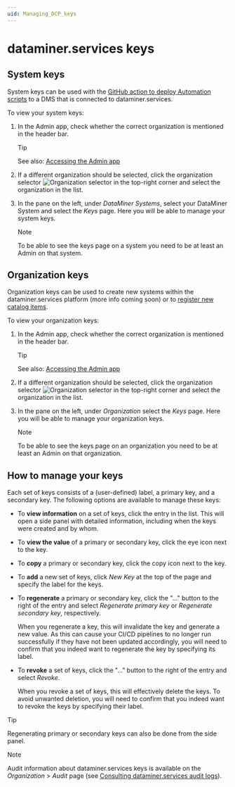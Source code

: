 ```yaml
---
uid: Managing_DCP_keys
---
```


# dataminer.services keys

## System keys

System keys can be used with the [GitHub action to deploy Automation scripts](xref:Marketplace_deployment_action) to a DMS that is connected to dataminer.services.

To view your system keys:

1. In the Admin app, check whether the correct organization is mentioned in the header bar.

   > [!TIP]
   > See also: [Accessing the Admin app](xref:Accessing_the_Admin_app)

1. If a different organization should be selected, click the organization selector ![Organization selector](~/user-guide/images/Cloud_Admin_Selector_icon.png) in the top-right corner and select the organization in the list.

1. In the pane on the left, under *DataMiner Systems*, select your DataMiner System and select the *Keys* page. Here you will be able to manage your system keys.

   > [!NOTE]
   > To be able to see the keys page on a system you need to be at least an Admin on that system.

## Organization keys

Organization keys can be used to create new systems within the dataminer.services platform (more info coming soon) or to [register new catalog items](xref:Register_Catalog_Item).

To view your organization keys:

1. In the Admin app, check whether the correct organization is mentioned in the header bar.

   > [!TIP]
   > See also: [Accessing the Admin app](xref:Accessing_the_Admin_app)

1. If a different organization should be selected, click the organization selector ![Organization selector](~/user-guide/images/Cloud_Admin_Selector_icon.png) in the top-right corner and select the organization in the list.

1. In the pane on the left, under *Organization* select the *Keys* page. Here you will be able to manage your organization keys.

   > [!NOTE]
   > To be able to see the keys page on an organization you need to be at least an Admin on that organization.

## How to manage your keys

Each set of keys consists of a (user-defined) label, a primary key, and a secondary key. The following options are available to manage these keys:

- To **view information** on a set of keys, click the entry in the list. This will open a side panel with detailed information, including when the keys were created and by whom.
- To **view the value** of a primary or secondary key, click the eye icon next to the key.
- To **copy** a primary or secondary key, click the copy icon next to the key.
- To **add** a new set of keys, click *New Key* at the top of the page and specify the label for the keys.
- To **regenerate** a primary or secondary key, click the "..." button to the right of the entry and select *Regenerate primary key* or *Regenerate secondary key*, respectively.

  When you regenerate a key, this will invalidate the key and generate a new value. As this can cause your CI/CD pipelines to no longer run successfully if they have not been updated accordingly, you will need to confirm that you indeed want to regenerate the key by specifying its label.

- To **revoke** a set of keys, click the "..." button to the right of the entry and select *Revoke*.

  When you revoke a set of keys, this will effectively delete the keys. To avoid unwanted deletion, you will need to confirm that you indeed want to revoke the keys by specifying their label.

> [!TIP]
> Regenerating primary or secondary keys can also be done from the side panel.

> [!NOTE]
> Audit information about dataminer.services keys is available on the *Organization* > *Audit* page (see [Consulting dataminer.services audit logs](xref:DCP_Auditing)).
